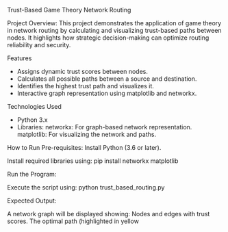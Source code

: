 Trust-Based Game Theory Network Routing

Project Overview: This project demonstrates the application of game theory in network routing by calculating and visualizing trust-based paths between nodes. It highlights how strategic decision-making can optimize routing reliability and security.

Features
- Assigns dynamic trust scores between nodes.
- Calculates all possible paths between a source and destination.
- Identifies the highest trust path and visualizes it.
- Interactive graph representation using matplotlib and networkx.

Technologies Used
- Python 3.x
- Libraries:
    networkx: For graph-based network representation.
    matplotlib: For visualizing the network and paths.

How to Run
Pre-requisites:
Install Python (3.6 or later).

Install required libraries using:
pip install networkx matplotlib

Run the Program:

Execute the script using:
python trust_based_routing.py

Expected Output:

A network graph will be displayed showing:
Nodes and edges with trust scores.
The optimal path (highlighted in yellow
